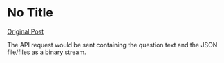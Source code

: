 # No Title

[Original Post](https://discourse.onlinedegree.iitm.ac.in/t/169029/143)

<p>The API request would be sent containing the question text and the JSON file/files as a binary stream.</p>